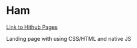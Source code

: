 # Ham

<a href="https://andriikhomik.github.io/" target="_blank">Link to Hithub Pages</a>

Landing page with using CSS/HTML and native JS
